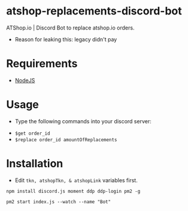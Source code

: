 # atshop-replacements-discord-bot
ATShop.io | Discord Bot to replace atshop.io orders.
- Reason for leaking this: legacy didn't pay

# Requirements
  - [NodeJS](https://nodejs.org/en/download/)

# Usage
  - Type the following commands into your discord server:
   * `$get order_id`
   * `$replace order_id amountOfReplacements`

# Installation

- Edit `tkn, atshopTkn, & atshopLink` variables first.

```
npm install discord.js moment ddp ddp-login pm2 -g

pm2 start index.js --watch --name "Bot"
```

